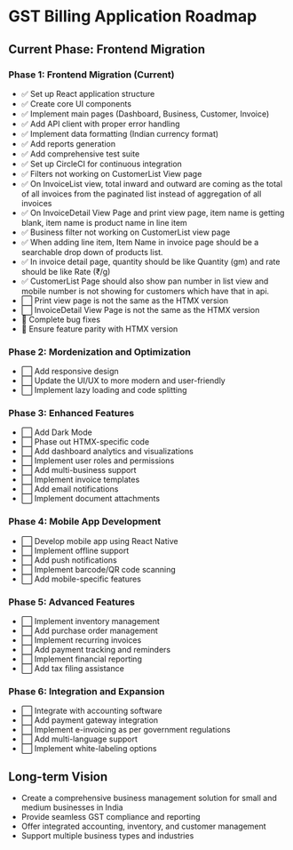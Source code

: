 # GST Billing Application Roadmap

## Current Phase: Frontend Migration

### Phase 1: Frontend Migration (Current)
- ✅ Set up React application structure
- ✅ Create core UI components
- ✅ Implement main pages (Dashboard, Business, Customer, Invoice)
- ✅ Add API client with proper error handling
- ✅ Implement data formatting (Indian currency format)
- ✅ Add reports generation
- ✅ Add comprehensive test suite
- ✅ Set up CircleCI for continuous integration
- ✅ Filters not working on CustomerList View page
- ✅ On InvoiceList view, total inward and outward are coming as the total of all invoices from the paginated list instead of aggregation of all invoices
- ✅ On InvoiceDetail View Page and print view page, item name is getting blank, item name is product name in line item
- ✅ Business filter not working on CustomerList view page
- ✅ When adding line item, Item Name in invoice page should be a searchable drop down of products list.
- ✅ In invoice detail page, quantity should be like Quantity (gm) and rate should be like Rate (₹/g)
- ✅ CustomerList Page should also show pan number in list view and mobile number is not showing for customers which have that in api.
- ⬜ Print view page is not the same as the HTMX version
- ⬜ InvoiceDetail View Page is not the same as the HTMX version
- 🔄 Complete bug fixes
- 🔄 Ensure feature parity with HTMX version

### Phase 2: Mordenization and Optimization
- ⬜ Add responsive design
- ⬜ Update the UI/UX to more modern and user-friendly
- ⬜ Implement lazy loading and code splitting

### Phase 3: Enhanced Features
- ⬜ Add Dark Mode
- ⬜ Phase out HTMX-specific code
- ⬜ Add dashboard analytics and visualizations
- ⬜ Implement user roles and permissions
- ⬜ Add multi-business support
- ⬜ Implement invoice templates
- ⬜ Add email notifications
- ⬜ Implement document attachments

### Phase 4: Mobile App Development
- ⬜ Develop mobile app using React Native
- ⬜ Implement offline support
- ⬜ Add push notifications
- ⬜ Implement barcode/QR code scanning
- ⬜ Add mobile-specific features

### Phase 5: Advanced Features
- ⬜ Implement inventory management
- ⬜ Add purchase order management
- ⬜ Implement recurring invoices
- ⬜ Add payment tracking and reminders
- ⬜ Implement financial reporting
- ⬜ Add tax filing assistance

### Phase 6: Integration and Expansion
- ⬜ Integrate with accounting software
- ⬜ Add payment gateway integration
- ⬜ Implement e-invoicing as per government regulations
- ⬜ Add multi-language support
- ⬜ Implement white-labeling options

## Long-term Vision
- Create a comprehensive business management solution for small and medium businesses in India
- Provide seamless GST compliance and reporting
- Offer integrated accounting, inventory, and customer management
- Support multiple business types and industries
